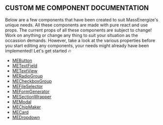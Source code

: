 ## CUSTOM ME COMPONENT DOCUMENTATION 
Below are a few components that have been created to suit MassEnergize's unique needs. All these components are made with pure react and use props. The current props of all these components are subject to change! Work on anything or change any thing to suit your situation as the occassion demands. However, take a look at the various properties before you start editing any components, your needs might already have been implemented! Let's get started :fire:
* <a href="#me-button">MEButton </a>
* <a href="#me-textfield">METextField </a>
* <a href="#me-textview">METextView </a>
* <a href="#me-radio-group">MERadioGroup</a>
* <a href="#me-checkbox-group">MECheckboxGroup</a>
* <a href="#me-file-selector">MEFileSelector</a>
* <a href="#me-form-generator">MEFormGenerator </a>
* <a href="#me-section">MESectionWrapper </a>
* <a href="#me-modal">MEModal </a>
* <a href="#me-chip-maker">MEChipMaker </a>
* <a href="#me-card">MECard </a>
* <a href="#me-dropdown">MEDropdown </a>
